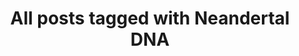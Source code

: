 ---
layout: tag
title: "All posts tagged with Neandertal DNA"
permalink: /weblog/tags/neandertal-dna/
taxonomy: Neandertal DNA
---